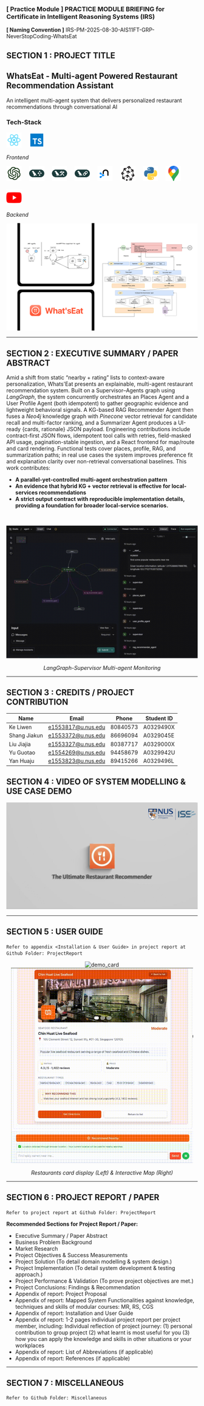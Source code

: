 ### [ Practice Module ] PRACTICE MODULE BRIEFING for Certificate in Intelligent Reasoning Systems (IRS)

**[ Naming Convention ]** IRS-PM-2025-08-30-AIS11FT-GRP-NeverStopCoding-WhatsEat

## SECTION 1 : PROJECT TITLE
## WhatsEat - Multi-agent Powered Restaurant Recommendation Assistant

An intelligent multi-agent system that delivers personalized restaurant recommendations through conversational AI

### Tech-Stack

<p align="left" style="display:flex; gap:20px; flex-wrap:wrap; align-items:center;">
  <a href="https://reactjs.org/" target="_blank">
    <img src="assets/icons/react.svg" alt="React" width="40" height="40">
  </a>
  <a href="https://www.typescriptlang.org/" target="_blank">
    <img src="assets/icons/typescript.svg" alt="TypeScript" width="40" height="40">
  </a>
</p>

<p align="left">
  <em>Frontend </em>
</p>

<p align="left" style="display:flex;gap:20px;flex-wrap:wrap;align-items:center;">
  <a href="https://openai.com/" target="_blank">
    <img src="assets/icons/openai.svg" alt="OpenAI" width="40" height="40">
  </a>
  <a href="https://www.langgraph.com/" target="_blank">
    <img src="assets/icons/langgraph.svg" alt="LangGraph" width="40" height="40">
  </a>
  <a href="https://www.langsmith.com/" target="_blank">
    <img src="assets/icons/langsmith.svg" alt="LangSmith" width="40" height="40">
  </a>
  <a href="https://www.langchain.com/" target="_blank">
    <img src="assets/icons/langchain.svg" alt="LangChain" width="40" height="40">
  </a>
  <a href="https://neo4j.com/" target="_blank">
    <img src="assets/icons/neo4j.svg" alt="Neo4j" width="40" height="40">
  </a>
  <a href="https://pinecone.io/" target="_blank">
    <img src="assets/icons/pinecone.svg" alt="Pinecone" width="40" height="40">
  </a>
  <a href="https://www.python.org/" target="_blank">
    <img src="assets/icons/python.svg" alt="Python" width="40" height="40">
  </a>
  <a href="https://maps.google.com/" target="_blank">
    <img src="assets/icons/map.svg" alt="Google Map" width="40" height="40">
  </a>
  <a href="https://www.youtube.com/" target="_blank">
    <img src="assets/icons/youtube.svg" alt="YouTube" width="40" height="40">
  </a>
</p>

<p align="left">
  <em>Backend</em>
</p>

![home](assets/home.png)

---

## SECTION 2 : EXECUTIVE SUMMARY / PAPER ABSTRACT

Amid a shift from static “nearby + rating” lists to context-aware personalization, Whats'Eat presents an explainable, multi-agent restaurant recommendation system. Built on a Supervisor–Agents graph using *LangGraph*, the system concurrently orchestrates an Places Agent and a User Profile Agent (both idempotent) to gather geographic evidence and lightweight behavioral signals. A KG-based RAG Recommender Agent then fuses a *Neo4j* knowledge graph with *Pinecone* vector retrieval for candidate recall and multi-factor ranking, and a Summarizer Agent produces a UI-ready {cards, rationale} JSON payload. Engineering contributions include contract-first JSON flows, idempotent tool calls with retries, field-masked API usage, pagination-stable ingestion, and a React frontend for map/route and card rendering. Functional tests cover places, profile, RAG, and summarization paths; in real use cases the system improves preference fit and explanation clarity over non-retrieval conversational baselines. This work contributes: 

- **A parallel-yet-controlled multi-agent orchestration pattern**
- **An evidence that hybrid KG + vector retrieval is effective for local-services recommendations**
- **A strict output contract with reproducible implementation details, providing a foundation for broader local-service scenarios.**

​		


<p align="center">
  <img alt="demo1" src="assets/demo_langgraph.gif"> 
</p>

<p align="center">
  <em>LangGraph-Supervisor Multi-agent Monitoring</em>
</p>

---

## SECTION 3 : CREDITS / PROJECT CONTRIBUTION

| Name         | Email              | Phone    | Student ID |
| ------------ | ------------------ | -------- | ---------- |
| Ke Liwen     | e1553817@u.nus.edu | 80840573 | A0329490X  |
| Shang Jiakun | e1553372@u.nus.edu | 86696094 | A0329045E  |
| Liu Jiajia   | e1553327@u.nus.edu | 80387717 | A0329000X  |
| Yu Guotao    | e1554269@u.nus.edu | 94458679 | A0329942U  |
| Yan Huaju    | e1553823@u.nus.edu | 89415266 | A0329496L  |

## SECTION 4 : VIDEO OF SYSTEM MODELLING & USE CASE DEMO

![video_cover](assets/video_cover.png)

---

## SECTION 5 : USER GUIDE

`Refer to appendix <Installation & User Guide> in project report at Github Folder: ProjectReport`


<p align="center">
  <img src="assets/demo_card.gif" alt="demo_card" width="480">
  <img src="assets/demo_map.gif" alt="demo_map" width="480">
</p>

<p align="center">
  <em>Restaurants card display (Left) & Interactive Map (Right) </em>
</p>



---
## SECTION 6 : PROJECT REPORT / PAPER

`Refer to project report at Github Folder: ProjectReport`

**Recommended Sections for Project Report / Paper:**

- Executive Summary / Paper Abstract
- Business Problem Background
- Market Research
- Project Objectives & Success Measurements
- Project Solution (To detail domain modelling & system design.)
- Project Implementation (To detail system development & testing approach.)
- Project Performance & Validation (To prove project objectives are met.)
- Project Conclusions: Findings & Recommendation
- Appendix of report: Project Proposal
- Appendix of report: Mapped System Functionalities against knowledge, techniques and skills of modular courses: MR, RS, CGS
- Appendix of report: Installation and User Guide
- Appendix of report: 1-2 pages individual project report per project member, including: Individual reflection of project journey: (1) personal contribution to group project (2) what learnt is most useful for you (3) how you can apply the knowledge and skills in other situations or your workplaces
- Appendix of report: List of Abbreviations (if applicable)
- Appendix of report: References (if applicable)

---
## SECTION 7 : MISCELLANEOUS

`Refer to Github Folder: Miscellaneous`

